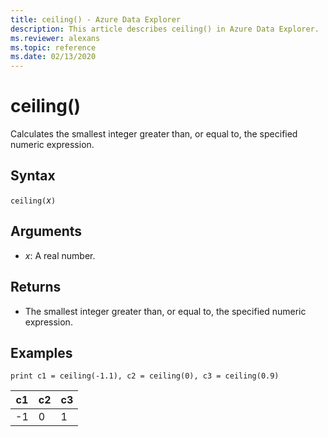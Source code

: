 ```yaml
---
title: ceiling() - Azure Data Explorer
description: This article describes ceiling() in Azure Data Explorer.
ms.reviewer: alexans
ms.topic: reference
ms.date: 02/13/2020
---
```

# ceiling()

Calculates the smallest integer greater than, or equal to, the specified numeric expression.

## Syntax

`ceiling(`*x*`)`

## Arguments

* *x*: A real number.

## Returns

* The smallest integer greater than, or equal to, the specified numeric expression. 

## Examples

```kusto
print c1 = ceiling(-1.1), c2 = ceiling(0), c3 = ceiling(0.9)
```

|c1|c2|c3|
|---|---|---|
|-1|0|1|